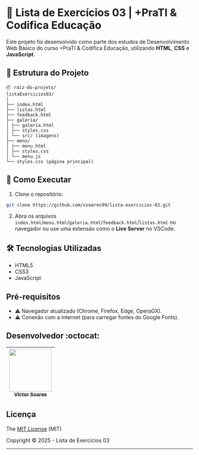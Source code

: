 # 🧠 Lista de Exercícios 03 | +PraTI & Codifica Educação

Este projeto foi desenvolvido como parte dos estudos de Desenvolvimento Web Básico do curso +PraTI & Codifica Educação, utilizando **HTML**, **CSS** e **JavaScript**.

## 📁 Estrutura do Projeto

```
📦 raiz-do-projeto/
listaExercicios03/
│
├── index.html
├── listas.html
├── feedback.html
├── galeria/
│ ├── galeria.html
│ ├── styles.css
│ └── src/ (imagens)
├── menu/
│ ├── menu.html
│ ├── styles.css
│ └── menu.js
└── styles.css (página principal)
```

## 🚀 Como Executar

1. Clone o repositório:

```bash
git clone https://github.com/vsoares99/lista-exercicios-03.git
```

2. Abra os arquivos `index.html`/`menu.html`/`galeria.html`/`feedback.html`/`listas.html` no navegador ou use uma extensão como o **Live Server** no VSCode.

## 🛠 Tecnologias Utilizadas

- HTML5
- CSS3
- JavaScript

## Pré-requisitos

- :warning: Navegador atualizado (Chrome, Firefox, Edge, OperaGX).
- :warning:  Conexão com a internet (para carregar fontes do Google Fonts).

## Desenvolvedor :octocat:

| [<img src="https://avatars.githubusercontent.com/u/100941005?v=4" width=115><br><sub>Victor Soares</sub>](https://github.com/vsoares99) |
| :---: |

## Licença 

The [MIT License]() (MIT)

Copyright :copyright: 2025 - Lista de Exercícios 03

---
